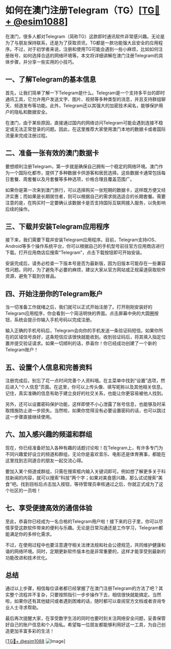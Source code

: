 # 如何在澳门注册Telegram（TG）[[TG💪+ @esim1088](https://t.me/s/esim1088)]

在澳门，很多人都对Telegram（简称TG）这款即时通讯软件非常感兴趣。无论是为了与朋友保持联系，还是为了获取资讯，TG都是一款功能强大且安全的应用程序。不过，对于初学者来说，注册和使用TG可能会遇到一些小麻烦，比如如何注册账号、如何选择合适的网络环境等。本文将详细讲解在澳门注册Telegram的具体步骤，并分享一些实用的小技巧。

## 一、了解Telegram的基本信息

首先，让我们简单了解一下Telegram是什么。Telegram是一个支持多平台的即时通讯工具，它允许用户发送文字、图片、视频等多种类型的消息，并且支持群组聊天、频道发布等功能。此外，Telegram还以其强大的加密技术闻名，能够保护用户的隐私和数据安全。

在澳门，由于某些原因，直接通过国内的网络访问Telegram可能会遇到连接不稳定或无法正常登录的问题。因此，在这里推荐大家使用澳门本地的数据卡或者国际流量来完成注册过程。

## 二、准备一张有效的澳门数据卡

要想顺利注册Telegram，第一步就是确保自己拥有一个稳定的网络环境。澳门作为一个国际化都市，提供了多种数据卡供游客和居民选择。这些数据卡通常包括每日套餐、周套餐以及月套餐等多种选项，价格合理且覆盖范围广。

如果你是第一次来到澳门旅行，可以选择购买一张短期的数据卡，这样既方便又经济实惠；而如果是长期居住者，则可以根据自己的需求挑选适合的长期套餐。需要注意的是，在购买时一定要确认该数据卡是否支持国际互联网接入服务，以免影响后续的操作。

## 三、下载并安装Telegram应用程序

接下来，我们需要下载并安装Telegram应用程序。目前，Telegram支持iOS、Android等多个操作系统平台，你可以根据自己的手机型号前往官方应用商店进行下载。打开应用商店后搜索“Telegram”，点击下载按钮即可开始安装。

安装完成后，请务必检查一下版本号是否为最新版，因为旧版本可能存在一些兼容性问题。同时，为了避免不必要的麻烦，建议大家从官方网站或正规渠道获取软件资源，避免下载到仿冒品。

## 四、开始注册你的Telegram账户

当一切准备工作就绪之后，我们就可以正式开始注册了。打开刚刚安装好的Telegram应用程序，你会看到一个简洁明快的界面。点击屏幕中央的大圆圈按钮，系统会提示你输入手机号码以完成注册。

输入正确的手机号码后，Telegram会向你的手机发送一条验证码短信。如果你所在的区域信号良好，这条短信应该很快就能收到。收到验证码后，将其填入指定位置并提交验证请求。如果一切顺利的话，恭喜你！你已经成功创建了一个新的Telegram账户！

## 五、设置个人信息和完善资料

注册完成后，别忘了花一点时间完善个人资料哦。在主菜单中找到“设置”选项，然后进入“个人信息”页面。在这里，你可以上传头像、填写昵称以及其他相关信息。记住，真实准确的信息有助于建立良好的社交关系，也能让你更容易被他人找到。

另外，还可以设置密码保护功能，这样即使不小心泄露了账号信息，也能够及时采取措施防止进一步损失。当然啦，如果你觉得没有必要设置密码的话，也可以跳过这一步骤直接继续使用。

## 六、加入感兴趣的频道和群组

现在，你已经准备好加入各种有趣的话题讨论啦！在Telegram上，有许多专门为不同兴趣爱好设立的频道和群组，无论你是喜欢音乐、电影还是体育赛事，都能在这里找到志同道合的朋友一起交流心得。

要加入某个频道或群组，只需在搜索框内输入关键词即可。例如想了解更多关于科技新闻的内容，就可以搜索“科技”两个字；如果对美食感兴趣，那么试试搜索“美食”吧。找到目标后点击加入按钮，等待管理员审核通过之后，你就正式成为了这个社区的一员啦！

## 七、享受便捷高效的通信体验

至此，恭喜你已经成为一名合格的Telegram用户啦！接下来的日子里，你可以尽情享受这款软件带来的便利与乐趣。无论是日常沟通还是工作学习，Telegram都能满足你的多样化需求。

不过，在使用过程中也要注意遵守相关法律法规和社会公德规范，共同维护健康和谐的网络环境。同时，定期更新软件版本也是非常重要的，这样才能享受到最新的功能改进和技术优化。

## 总结

通过以上步骤，相信每位读者都已经掌握了在澳门注册Telegram的方法了吧？其实整个流程并不复杂，只要按照指引一步步操作下去，相信很快就能搞定。当然啦，如果你还有其他疑问或者遇到困难的话，随时都可以查阅官方文档或者咨询专业人士寻求帮助。

最后再次提醒大家，在享受数字生活的同时也要时刻关注网络安全问题，妥善保管好自己的账户信息和个人隐私。希望每一位朋友都能够利用好这一工具，为自己创造更加丰富多彩的生活！

[[TG💪+ @esim1088](https://t.me/s/esim1088) ![Image](https://i.postimg.cc/4NQfJmqS/Snipaste-2025-05-13-00-14-12.png)]
